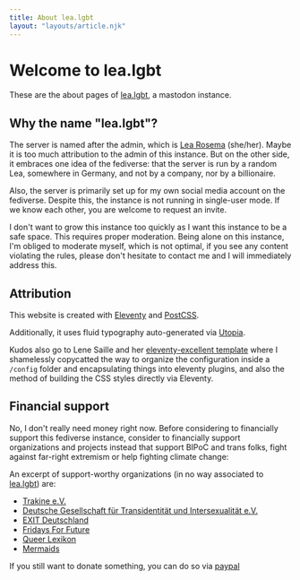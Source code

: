 ```yaml
---
title: About lea.lgbt
layout: "layouts/article.njk"
---
```


# Welcome to lea.lgbt

These are the about pages of [lea.lgbt](https://lea.lgbt), a mastodon instance.

## Why the name "lea.lgbt"?

The server is named after the admin, which is [Lea Rosema](https://lea.codes) (she/her). Maybe it is too much attribution to the admin of this instance. But on the other side, it embraces one idea of the fediverse: that the server is run by a random Lea, somewhere in Germany, and not by a company, nor by a billionaire.

Also, the server is primarily set up for my own social media account on the fediverse. Despite this, the instance is not running in single-user mode. If we know each other, you are welcome to request an invite.

I don't want to grow this instance too quickly as I want this instance to be a safe space. This requires proper moderation.
Being alone on this instance, I'm obliged to moderate myself, which is not optimal, if you see any content violating the rules, please don't hesitate to contact me and I will immediately address this.

## Attribution

This website is created with [Eleventy](https://11ty.dev) and [PostCSS](https://postcss.org/).

Additionally, it uses fluid typography auto-generated via [Utopia](https://utopia.fyi).

Kudos also go to Lene Saille and her [eleventy-excellent template](https://github.com/madrilene/eleventy-excellent) where I shamelessly copycatted the way to organize the configuration inside a `/config` folder and encapsulating things into eleventy plugins, and also the method of building the CSS styles directly via Eleventy. 

## Financial support

No, I don't really need money right now. Before considering to financially support this fediverse instance, consider to financially support organizations and projects instead that support BIPoC and trans folks, fight against far-right extremism or help fighting climate change:

An excerpt of support-worthy organizations (in no way associated to [lea.lgbt](https://lea.lgbt)) are:

- [Trakine e.V.](https://www.trans-kinder-netz.de/wer-sind-wir.html)
- [Deutsche Gesellschaft für Transidentität und Intersexualität e.V.](https://dgti.org/)
- [EXIT Deutschland](https://www.exit-deutschland.de/spenden/)
- [Fridays For Future](https://fridaysforfuture.de/spenden/)
- [Queer Lexikon](https://queer-lexikon.net/)
- [Mermaids](https://mermaidsuk.org.uk/)

If you still want to donate something, you can do so via [paypal](https://paypal.me/learosema)
